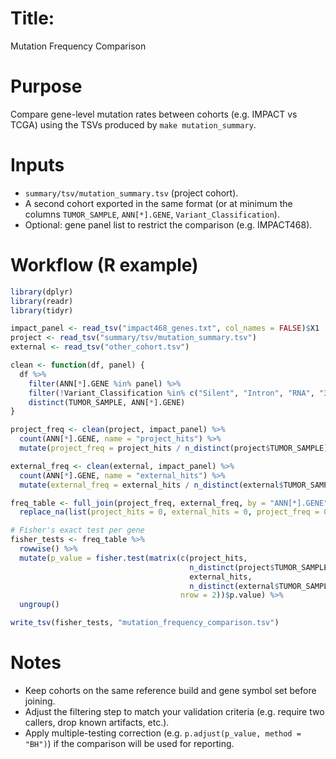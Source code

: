 # Title:
   Mutation Frequency Comparison

# Purpose
   Compare gene-level mutation rates between cohorts (e.g. IMPACT vs TCGA) using
   the TSVs produced by `make mutation_summary`.

# Inputs
   - `summary/tsv/mutation_summary.tsv` (project cohort).
   - A second cohort exported in the same format (or at minimum the columns
     `TUMOR_SAMPLE`, `ANN[*].GENE`, `Variant_Classification`).
   - Optional: gene panel list to restrict the comparison (e.g. IMPACT468).

# Workflow (R example)
```r
library(dplyr)
library(readr)
library(tidyr)

impact_panel <- read_tsv("impact468_genes.txt", col_names = FALSE)$X1
project <- read_tsv("summary/tsv/mutation_summary.tsv")
external <- read_tsv("other_cohort.tsv")

clean <- function(df, panel) {
  df %>%
    filter(ANN[*].GENE %in% panel) %>%
    filter(!Variant_Classification %in% c("Silent", "Intron", "RNA", "3'UTR", "5'UTR", "IGR")) %>%
    distinct(TUMOR_SAMPLE, ANN[*].GENE)
}

project_freq <- clean(project, impact_panel) %>%
  count(ANN[*].GENE, name = "project_hits") %>%
  mutate(project_freq = project_hits / n_distinct(project$TUMOR_SAMPLE))

external_freq <- clean(external, impact_panel) %>%
  count(ANN[*].GENE, name = "external_hits") %>%
  mutate(external_freq = external_hits / n_distinct(external$TUMOR_SAMPLE))

freq_table <- full_join(project_freq, external_freq, by = "ANN[*].GENE") %>%
  replace_na(list(project_hits = 0, external_hits = 0, project_freq = 0, external_freq = 0))

# Fisher's exact test per gene
fisher_tests <- freq_table %>%
  rowwise() %>%
  mutate(p_value = fisher.test(matrix(c(project_hits,
                                        n_distinct(project$TUMOR_SAMPLE) - project_hits,
                                        external_hits,
                                        n_distinct(external$TUMOR_SAMPLE) - external_hits),
                                      nrow = 2))$p.value) %>%
  ungroup()

write_tsv(fisher_tests, "mutation_frequency_comparison.tsv")
```

# Notes
- Keep cohorts on the same reference build and gene symbol set before joining.
- Adjust the filtering step to match your validation criteria (e.g. require two
  callers, drop known artifacts, etc.).
- Apply multiple-testing correction (e.g. `p.adjust(p_value, method = "BH")`) if
  the comparison will be used for reporting.
